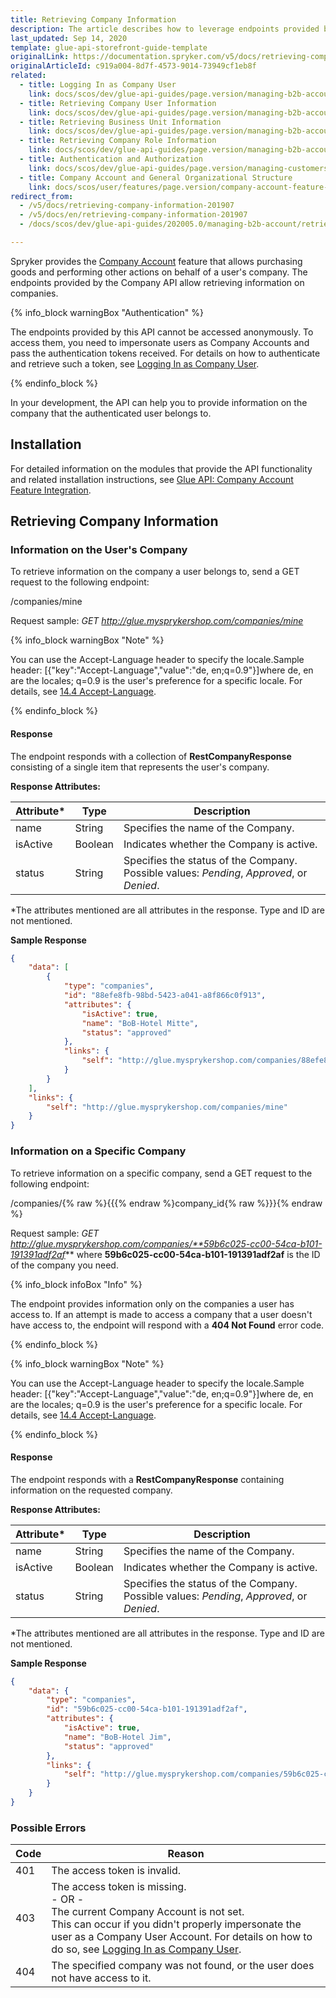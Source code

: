 ```yaml
---
title: Retrieving Company Information
description: The article describes how to leverage endpoints provided by Spryker Glue API to retrieve company information.
last_updated: Sep 14, 2020
template: glue-api-storefront-guide-template
originalLink: https://documentation.spryker.com/v5/docs/retrieving-company-information-201907
originalArticleId: c919a004-8d7f-4573-9014-73949cf1eb8f
related:
  - title: Logging In as Company User
    link: docs/scos/dev/glue-api-guides/page.version/managing-b2b-account/authenticating-as-a-company-user.html
  - title: Retrieving Company User Information
    link: docs/scos/dev/glue-api-guides/page.version/managing-b2b-account/retrieving-company-users.html
  - title: Retrieving Business Unit Information
    link: docs/scos/dev/glue-api-guides/page.version/managing-b2b-account/retrieving-business-units.html
  - title: Retrieving Company Role Information
    link: docs/scos/dev/glue-api-guides/page.version/managing-b2b-account/retrieving-company-roles.html
  - title: Authentication and Authorization
    link: docs/scos/dev/glue-api-guides/page.version/managing-customers/authenticating-as-a-customer.html
  - title: Company Account and General Organizational Structure
    link: docs/scos/user/features/page.version/company-account-feature-overview/company-accounts-overview.html
redirect_from:
  - /v5/docs/retrieving-company-information-201907
  - /v5/docs/en/retrieving-company-information-201907
  - /docs/scos/dev/glue-api-guides/202005.0/managing-b2b-account/retrieving-companies.html/

---
```


Spryker provides the [Company Account](/docs/scos/user/features/{{page.version}}/company-account-feature-overview/company-accounts-overview.html) feature that allows purchasing goods and performing other actions on behalf of a user's company. The endpoints provided by the Company API allow retrieving information on companies.

{% info_block warningBox "Authentication" %}

The endpoints provided by this API cannot be accessed anonymously. To access them, you need to impersonate users as Company Accounts and pass the authentication tokens received. For details on how to authenticate and retrieve such a token, see [Logging In as Company User](/docs/scos/dev/glue-api-guides/{{page.version}}/managing-b2b-account/authenticating-as-a-company-user.html).

{% endinfo_block %}

In your development, the API can help you to provide information on the company that the authenticated user belongs to.

## Installation
For detailed information on the modules that provide the API functionality and related installation instructions, see [Glue API: Company Account Feature Integration](/docs/scos/dev/feature-integration-guides/{{page.version}}/glue-api/glue-api-company-account-feature-integration.html).

## Retrieving Company Information
### Information on the User's Company
To retrieve information on the company a user belongs to, send a GET request to the following endpoint:

/companies/mine

Request sample: *GET http://glue.mysprykershop.com/companies/mine*

{% info_block warningBox "Note" %}

You can use the Accept-Language header to specify the locale.Sample header: [{"key":"Accept-Language","value":"de, en;q=0.9"}]where de, en are the locales; q=0.9 is the user's preference for a specific locale. For details, see [14.4 Accept-Language](https://www.w3.org/Protocols/rfc2616/rfc2616-sec14.html#sec14.4).

{% endinfo_block %}

#### Response

The endpoint responds with a collection of **RestCompanyResponse** consisting of a single item that represents the user's company.

**Response Attributes:**

| Attribute* | Type | Description |
| --- | --- | --- |
| name | String | Specifies the name of the Company. |
| isActive | Boolean | Indicates whether the Company is active. |
| status | String | Specifies the status of the Company. Possible values: *Pending*, *Approved*, or *Denied*. |

*The attributes mentioned are all attributes in the response. Type and ID are not mentioned.

**Sample Response**

```json
{
    "data": [
        {
            "type": "companies",
            "id": "88efe8fb-98bd-5423-a041-a8f866c0f913",
            "attributes": {
                "isActive": true,
                "name": "BoB-Hotel Mitte",
                "status": "approved"
            },
            "links": {
                "self": "http://glue.mysprykershop.com/companies/88efe8fb-98bd-5423-a041-a8f866c0f913"
            }
        }
    ],
    "links": {
        "self": "http://glue.mysprykershop.com/companies/mine"
    }
}
```

### Information on a Specific Company

To retrieve information on a specific company, send a GET request to the following endpoint:

/companies/{% raw %}{{{% endraw %}company_id{% raw %}}}{% endraw %}

Request sample: *GET http://glue.mysprykershop.com/companies/**59b6c025-cc00-54ca-b101-191391adf2af***
where **59b6c025-cc00-54ca-b101-191391adf2af** is the ID of the company you need.

{% info_block infoBox "Info" %}

The endpoint provides information only on the companies a user has access to. If an attempt is made to access a company that a user doesn't have access to, the endpoint will respond with a **404 Not Found** error code.

{% endinfo_block %}

{% info_block warningBox "Note" %}

You can use the Accept-Language header to specify the locale.Sample header: [{"key":"Accept-Language","value":"de, en;q=0.9"}]where de, en are the locales; q=0.9 is the user's preference for a specific locale. For details, see [14.4 Accept-Language](https://www.w3.org/Protocols/rfc2616/rfc2616-sec14.html#sec14.4).

{% endinfo_block %}

#### Response
The endpoint responds with a **RestCompanyResponse** containing information on the requested company.

**Response Attributes:**

| Attribute* | Type | Description |
| --- | --- | --- |
| name | String | Specifies the name of the Company. |
| isActive | Boolean | Indicates whether the Company is active. |
| status | String | Specifies the status of the Company. Possible values: *Pending*, *Approved*, or *Denied*. |

*The attributes mentioned are all attributes in the response. Type and ID are not mentioned.

**Sample Response**

```json
{
    "data": {
        "type": "companies",
        "id": "59b6c025-cc00-54ca-b101-191391adf2af",
        "attributes": {
            "isActive": true,
            "name": "BoB-Hotel Jim",
            "status": "approved"
        },
        "links": {
            "self": "http://glue.mysprykershop.com/companies/59b6c025-cc00-54ca-b101-191391adf2af"
        }
    }
}
```

### Possible Errors

| Code | Reason |
| --- | --- |
| 401 | The access token is invalid. |
| 403 | The access token is missing.<br>- OR -<br>The current Company Account is not set.<br>This can occur if you didn't properly impersonate the user as a Company User Account. For details on how to do so, see [Logging In as Company User](/docs/scos/dev/glue-api-guides/{{page.version}}/managing-b2b-account/authenticating-as-a-company-user.html). |
| 404 | The specified company was not found, or the user does not have access to it. |
